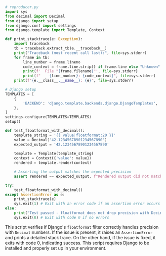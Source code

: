 ```python
# reproducer.py
import sys
from decimal import Decimal
from django import setup
from django.conf import settings
from django.template import Template, Context

def print_stacktrace(e: Exception):
    import traceback
    tb = traceback.extract_tb(e.__traceback__)
    print("Traceback (most recent call last):", file=sys.stderr)
    for frame in tb:
        line_number = frame.lineno
        code_context = frame.line.strip() if frame.line else "Unknown"
        print(f'  File "{frame.filename}"', file=sys.stderr)
        print(f"    {line_number}: {code_context}", file=sys.stderr)
    print(f"{e.__class__.__name__}: {e}", file=sys.stderr)

# Django setup
TEMPLATES = [
    {
        'BACKEND': 'django.template.backends.django.DjangoTemplates',
    },
]
settings.configure(TEMPLATES=TEMPLATES)
setup()

def test_floatformat_with_decimal():
    template_string = '{{ value|floatformat:20 }}'
    value = Decimal('42.12345678901234567890')
    expected_output = '42.12345678901234567890'
    
    template = Template(template_string)
    context = Context({'value': value})
    rendered = template.render(context)

    # Asserting the output matches the expected precision
    assert rendered == expected_output, f"Rendered output did not match expected. Rendered: {rendered}, Expected: {expected_output}"

try:
    test_floatformat_with_decimal()
except AssertionError as e:
    print_stacktrace(e)
    sys.exit(1) # Exit with an error code if an assertion error occurs
else:
    print("Test passed - floatformat does not drop precision with Decimal numbers.")
    sys.exit(0) # Exit with code 0 if no errors
```

This script verifies if Django's `floatformat` filter correctly handles precision with `Decimal` numbers. If the issue is present, it raises an `AssertionError` and prints a detailed stack trace. On the other hand, if the issue is fixed, it exits with code 0, indicating success. This script requires Django to be installed and properly set up in your environment.
